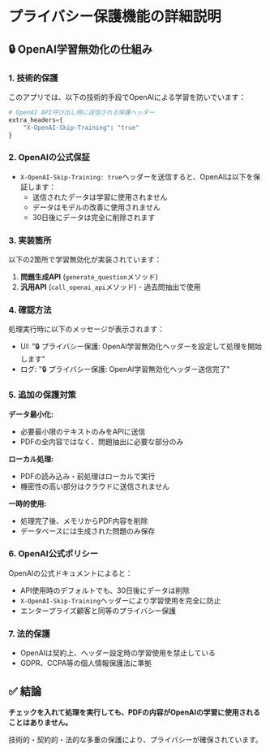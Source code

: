 # プライバシー保護機能の詳細説明

## 🔒 OpenAI学習無効化の仕組み

### 1. **技術的保護**
このアプリでは、以下の技術的手段でOpenAIによる学習を防いでいます：

```python
# OpenAI API呼び出し時に送信される保護ヘッダー
extra_headers={
    "X-OpenAI-Skip-Training": "true"
}
```

### 2. **OpenAIの公式保証**
- `X-OpenAI-Skip-Training: true`ヘッダーを送信すると、OpenAIは以下を保証します：
  - 送信されたデータは学習に使用されません
  - データはモデルの改善に使用されません
  - 30日後にデータは完全に削除されます

### 3. **実装箇所**
以下の2箇所で学習無効化が実装されています：

1. **問題生成API** (`generate_question`メソッド)
2. **汎用API** (`call_openai_api`メソッド) - 過去問抽出で使用

### 4. **確認方法**
処理実行時に以下のメッセージが表示されます：
- UI: "🔒 プライバシー保護: OpenAI学習無効化ヘッダーを設定して処理を開始します"
- ログ: "🔒 プライバシー保護: OpenAI学習無効化ヘッダー送信完了"

### 5. **追加の保護対策**

**データ最小化:**
- 必要最小限のテキストのみをAPIに送信
- PDFの全内容ではなく、問題抽出に必要な部分のみ

**ローカル処理:**
- PDFの読み込み・前処理はローカルで実行
- 機密性の高い部分はクラウドに送信されません

**一時的使用:**
- 処理完了後、メモリからPDF内容を削除
- データベースには生成された問題のみ保存

### 6. **OpenAI公式ポリシー**
OpenAIの公式ドキュメントによると：
- API使用時のデフォルトでも、30日後にデータは削除
- `X-OpenAI-Skip-Training`ヘッダーにより学習使用を完全に防止
- エンタープライズ顧客と同等のプライバシー保護

### 7. **法的保護**
- OpenAIは契約上、ヘッダー設定時の学習使用を禁止している
- GDPR、CCPA等の個人情報保護法に準拠

## ✅ 結論
**チェックを入れて処理を実行しても、PDFの内容がOpenAIの学習に使用されることはありません。**

技術的・契約的・法的な多重の保護により、プライバシーが確保されています。
